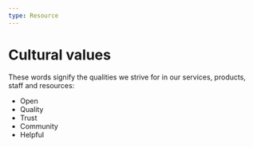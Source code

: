 ```yaml
---
type: Resource
---
```


# Cultural values

These words signify the qualities we strive for in our services, products, staff and resources:
* Open
* Quality
* Trust
* Community
* Helpful
